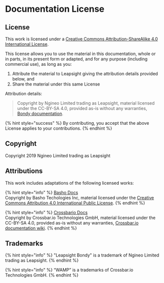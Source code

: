 # Documentation License

## License

This work is licensed under a [Creative Commons Attribution-ShareAlike 4.0 International License](http://creativecommons.org/licenses/by-sa/4.0/).

This license allows you to use the material in this documentation, whole or in parts, in its present form or adapted, and for any purpose \(including commercial use\), as long as you:

1. Attribute the material to Leapsight giving the attribution details provided below, and
2. Share the material under this same License

Attribution details:

> Copyright by Ngineo Limited trading as Leapsight, material licensed under the CC-BY-SA 4.0, provided as-is without any warranties, [Bondy documentation](https://leapsight.gitbook.io/bondy).

{% hint style="success" %}
By contributing, you accept that the above License applies to your contributions.
{% endhint %}

## Copyright

Copyright 2019 Ngineo Limited trading as Leapsight

## Attributions

This work includes adaptations of the following licensed works:

{% hint style="info" %}
[Basho Docs](https://docs.riak.com/index.html)  
Copyright by Basho Techologies Inc, material licensed under the  [Creative Commons Attribution 4.0 International Public License](http://creativecommons.org/licenses/by/4.0/).
{% endhint %}

{% hint style="info" %}
[Crossbario Docs](https://crossbar.io/docs/#)   
Copyright by Crossbar.io Technologies GmbH, material licensed under the CC-BY-SA 4.0, provided as-is without any warranties, [Crossbar.io documentation wiki](https://github.com/crossbario/crossbar/wiki).
{% endhint %}

## Trademarks

{% hint style="info" %}
"Leapsight Bondy" is a trademark of Ngineo Limited trading as Leapsight.
{% endhint %}

{% hint style="info" %}
“WAMP” is a trademarks of Crossbar.io Technologies GmbH.
{% endhint %}




